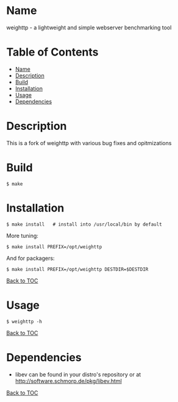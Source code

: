 Name
====

weighttp - a lightweight and simple webserver benchmarking tool

Table of Contents
=================

* [Name](#name)
* [Description](#description)
* [Build](#build)
* [Installation](#installation)
* [Usage](#usage)
* [Dependencies](#dependencies)

Description
===========

This is a fork of weighttp with various bug fixes and opitmizations

Build
=====

```shell
$ make
```

Installation
============

```shell
$ make install   # install into /usr/local/bin by default
```

More tuning:

```shell
$ make install PREFIX=/opt/weighttp
```

And for packagers:

```shell
$ make install PREFIX=/opt/weighttp DESTDIR=$DESTDIR
```

[Back to TOC](#table-of-contents)

Usage
=====

```shell
$ weighttp -h
```

[Back to TOC](#table-of-contents)

Dependencies
============

* libev can be found in your distro's repository or at http://software.schmorp.de/pkg/libev.html

[Back to TOC](#table-of-contents)


